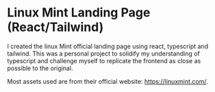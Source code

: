 # Linux Mint Landing Page (React/Tailwind)

I created the linux Mint official landing page using react, typescript and tailwind. 
This was a personal project to solidify my understanding of typescript and challenge myself to replicate the frontend as close as possible to the original.

Most assets used are from their official website: https://linuxmint.com/.
